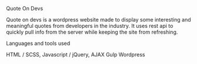 Quote On Devs 

Quote on devs is a wordpress website made to display some interesting and meaningful quotes from developers in the industry. It uses rest api to quickly pull info from the server while keeping the site from refreshing. 

Languages and tools used

HTML / SCSS,
Javascript / jQuery,
AJAX
Gulp
Wordpress

